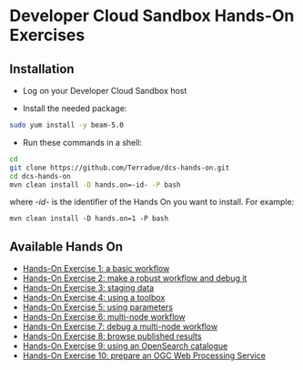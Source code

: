 Developer Cloud Sandbox Hands-On Exercises
==========================================

Installation
-------------

* Log on your Developer Cloud Sandbox host

* Install the needed package:

```bash
sudo yum install -y beam-5.0
```

* Run these commands in a shell:

```bash
cd
git clone https://github.com/Terradue/dcs-hands-on.git
cd dcs-hands-on
mvn clean install -D hands.on=-id- -P bash
```

where *-id-* is the identifier of the Hands On you want to install. For example:

```
mvn clean install -D hands.on=1 -P bash
```

Available Hands On
------------------

* [Hands-On Exercise 1: a basic workflow](src/main/app-resources/hands-on-1)
* [Hands-On Exercise 2: make a robust workflow and debug it](src/main/app-resources/hands-on-2)
* [Hands-On Exercise 3: staging data](src/main/app-resources/hands-on-3)
* [Hands-On Exercise 4: using a toolbox](src/main/app-resources/hands-on-4)
* [Hands-On Exercise 5: using parameters](src/main/app-resources/hands-on-5)
* [Hands-On Exercise 6: multi-node workflow](src/main/app-resources/hands-on-6)
* [Hands-On Exercise 7: debug a multi-node workflow](src/main/app-resources/hands-on-7)
* [Hands-On Exercise 8: browse published results](src/main/app-resources/hands-on-8)
* [Hands-On Exercise 9: using an OpenSearch catalogue](src/main/app-resources/hands-on-9)
* [Hands-On Exercise 10: prepare an OGC Web Processing Service](src/main/app-resources/hands-on-10)
